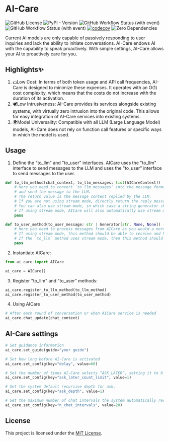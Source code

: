 # AI-Care
![GitHub License](https://img.shields.io/github/license/happyapplehorse/ai-care)
![PyPI - Version](https://img.shields.io/pypi/v/ai-care)
![GitHub Workflow Status (with event)](https://img.shields.io/github/actions/workflow/status/happyapplehorse/ai-care/python-publish.yml?logo=pypi)
![GitHub Workflow Status (with event)](https://img.shields.io/github/actions/workflow/status/happyapplehorse/ai-care/codecov.yml?logo=pytest&label=test)
[![codecov](https://codecov.io/gh/happyapplehorse/ai-care/graph/badge.svg?token=G091OOWBDF)](https://codecov.io/gh/happyapplehorse/ai-care)
![Zero Dependencies](https://img.shields.io/badge/dependencies-zero-brightgreen)

Current AI models are only capable of passively responding to user inquiries
and lack the ability to initiate conversations.
AI-Care endows AI with the capability to speak proactively.
With simple settings, AI-Care allows your AI to proactively care for you.

## Highlights✨

1. 💵Low Cost: In terms of both token usage and API call frequencies, AI-Care is designed to minimize these expenses.
It operates with an O(1) cost complexity, which means that the costs do not increase with the duration of its activation.
2. 🕊️Low Intrusiveness: AI-Care provides its services alongside existing systems,
with virtually zero intrusion into the original code.
This allows for easy integration of AI-Care services into existing systems.
3. 🌍Model Universality: Compatible with all LLM (Large Language Model) models,
AI-Care does not rely on function call features or specific ways in which the model is used.

## Usage

1. Define the "to_llm" and "to_user" interfaces. AICare uses the "to_llm" interface to send
messages to the LLM and uses the "to_user" interface to send messages to the user.
```python
def to_llm_method(chat_context, to_llm_messages: list[AICareContext]) -> str | Generator[str, None, None]:
    # Here you need to convert `to_llm_messages` into the message format of the LLM you are using
    # and send the message to the LLM.
    # The return value is the message content replied by the LLM.
    # If you are not using stream mode, directly return the reply message string.
    # You can also use stream mode, in which case a string generator should be returned.
    # If using stream mode, AICare will also automatically use stream mode when sending messages to the user.
    pass

def to_user_method(to_user_message: str | Generator[str, None, None]) -> None:
    # Here you need to process messages from AICare as you would a normal LLM reply.
    # If using stream mode, this method should be able to receive and handle a string generator.
    # If the `to_llm` method uses stream mode, then this method should also use stream mode.
    pass
```

2. Instantiate AICare:
```python
from ai_care import AICare

ai_care = AICare()
```

3. Register "to_llm" and "to_user" methods:
```python
ai_care.register_to_llm_method(to_llm_method)
ai_care.register_to_user_method(to_user_method)
```

4. Using AICare
```python
# After each round of conversation or when AICare service is needed
ai_care.chat_update(chat_context)
```

## AI-Care settings
```python
# Set guidance information
ai_care.set_guide(guide="your guide")

# Set how long before AI-Care is activated
ai_care.set_config(key="delay", value=60)

# Set the number of times AI-Care selects “ASK_LATER”, setting it to 0 can disable this option.
ai_care.set_config(key="ask_later_count_limit", value=1)

# Set the system default recursive depth for ask.
ai_care.set_config(key="ask_depth", value=1)

# Set the maximum number of chat intervals the system automatically records.
ai_care.set_config(key="n_chat_intervals", value=20)
```

## License

This project is licensed under the [MIT License](./LICENSE).
